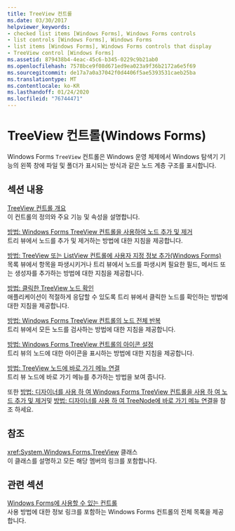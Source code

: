 ```yaml
---
title: TreeView 컨트롤
ms.date: 03/30/2017
helpviewer_keywords:
- checked list items [Windows Forms], Windows Forms controls
- list controls [Windows Forms], Windows Forms
- list items [Windows Forms], Windows Forms controls that display
- TreeView control [Windows Forms]
ms.assetid: 879438b4-4eac-45c6-b345-0229c9b21ab0
ms.openlocfilehash: 7578bce9f08d671ed9ea023a9f36b2172a6e5f69
ms.sourcegitcommit: de17a7a0a37042f0d4406f5ae5393531caeb25ba
ms.translationtype: MT
ms.contentlocale: ko-KR
ms.lasthandoff: 01/24/2020
ms.locfileid: "76744471"
---
```

# <a name="treeview-control-windows-forms"></a>TreeView 컨트롤(Windows Forms)
Windows Forms `TreeView` 컨트롤은 Windows 운영 체제에서 Windows 탐색기 기능의 왼쪽 창에 파일 및 폴더가 표시되는 방식과 같은 노드 계층 구조를 표시합니다.  
  
## <a name="in-this-section"></a>섹션 내용  
 [TreeView 컨트롤 개요](treeview-control-overview-windows-forms.md)  
 이 컨트롤의 정의와 주요 기능 및 속성을 설명합니다.  
  
 [방법: Windows Forms TreeView 컨트롤을 사용하여 노드 추가 및 제거](how-to-add-and-remove-nodes-with-the-windows-forms-treeview-control.md)  
 트리 뷰에서 노드를 추가 및 제거하는 방법에 대한 지침을 제공합니다.  
  
 [방법: TreeView 또는 ListView 컨트롤에 사용자 지정 정보 추가(Windows Forms)](add-custom-information-to-a-treeview-or-listview-control-wf.md)  
 목록 뷰에서 항목을 파생시키거나 트리 뷰에서 노드를 파생시켜 필요한 필드, 메서드 또는 생성자를 추가하는 방법에 대한 지침을 제공합니다.  
  
 [방법: 클릭한 TreeView 노드 확인](how-to-determine-which-treeview-node-was-clicked-windows-forms.md)  
 애플리케이션이 적절하게 응답할 수 있도록 트리 뷰에서 클릭한 노드를 확인하는 방법에 대한 지침을 제공합니다.  
  
 [방법: Windows Forms TreeView 컨트롤의 노드 전체 반복](how-to-iterate-through-all-nodes-of-a-windows-forms-treeview-control.md)  
 트리 뷰에서 모든 노드를 검사하는 방법에 대한 지침을 제공합니다.  
  
 [방법: Windows Forms TreeView 컨트롤의 아이콘 설정](how-to-set-icons-for-the-windows-forms-treeview-control.md)  
 트리 뷰의 노드에 대한 아이콘을 표시하는 방법에 대한 지침을 제공합니다.  
  
 [방법: TreeView 노드에 바로 가기 메뉴 연결](how-to-attach-a-shortcut-menu-to-a-treeview-node.md)  
 트리 뷰 노드에 바로 가기 메뉴를 추가하는 방법을 보여 줍니다.  

또한 [방법: 디자이너를 사용 하 여 Windows Forms TreeView 컨트롤을 사용 하 여 노드 추가 및 제거](add-and-remove-nodes-with-wf-treeview-control-using-the-designer.md)및 [방법: 디자이너를 사용 하 여 TreeNode에 바로 가기 메뉴 연결](how-to-attach-a-shortcut-menu-to-a-treenode-using-the-designer.md)을 참조 하세요.  
  
## <a name="reference"></a>참조  
 <xref:System.Windows.Forms.TreeView> 클래스  
 이 클래스를 설명하고 모든 해당 멤버의 링크를 포함합니다.  
  
## <a name="related-sections"></a>관련 섹션  
 [Windows Forms에 사용할 수 있는 컨트롤](controls-to-use-on-windows-forms.md)  
 사용 방법에 대한 정보 링크를 포함하는 Windows Forms 컨트롤의 전체 목록을 제공합니다.
